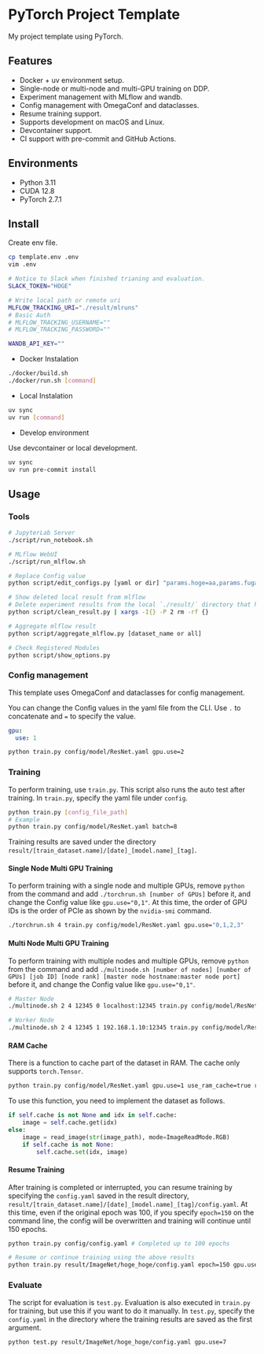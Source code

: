 # PyTorch Project Template

My project template using PyTorch.

## Features

- Docker + uv environment setup.
- Single-node or multi-node and multi-GPU training on DDP.
- Experiment management with MLflow and wandb.
- Config management with OmegaConf and dataclasses.
- Resume training support.
- Supports development on macOS and Linux.
- Devcontainer support.
- CI support with pre-commit and GitHub Actions.

## Environments

- Python 3.11
- CUDA 12.8
- PyTorch 2.7.1

## Install

Create env file.

```bash
cp template.env .env
vim .env
```

```bash
# Notice to Slack when finished trianing and evaluation.
SLACK_TOKEN="HOGE"

# Write local path or remote uri
MLFLOW_TRACKING_URI="./result/mlruns"
# Basic Auth
# MLFLOW_TRACKING_USERNAME=""
# MLFLOW_TRACKING_PASSWORD=""

WANDB_API_KEY=""
```

- Docker Instalation

```bash
./docker/build.sh
./docker/run.sh [command]
```

- Local Instalation

```bash
uv sync
uv run [command]
```

- Develop environment

Use devcontainer or local development.

```bash
uv sync
uv run pre-commit install
```

## Usage

### Tools

```bash
# JupyterLab Server
./script/run_notebook.sh

# MLflow WebUI
./script/run_mlflow.sh

# Replace Config value
python script/edit_configs.py [yaml or dir] "params.hoge=aa,params.fuga=bb"

# Show deleted local result from mlflow
# Delete experiment results from the local `./result/` directory that have been removed from MLflow.
python script/clean_result.py | xargs -I{} -P 2 rm -rf {}

# Aggregate mlflow result
python script/aggregate_mlflow.py [dataset_name or all]

# Check Registered Modules
python script/show_options.py
```

### Config management

This template uses OmegaConf and dataclasses for config management.

You can change the Config values in the yaml file from the CLI.
Use `.` to concatenate and `=` to specify the value.

```yaml
gpu:
  use: 1
```

```bash
python train.py config/model/ResNet.yaml gpu.use=2
```

### Training

To perform training, use `train.py`. This script also runs the auto test after training.
In `train.py`, specify the yaml file under `config`.

```bash
python train.py [config_file_path]
# Example
python train.py config/model/ResNet.yaml batch=8
```

Training results are saved under the directory `result/[train_dataset.name]/[date]_[model.name]_[tag]`.

#### Single Node Multi GPU Training

To perform training with a single node and multiple GPUs,
remove `python` from the command and add `./torchrun.sh [number of GPUs]` before it,
and change the Config value like `gpu.use="0,1"`.
At this time, the order of GPU IDs is the order of PCIe as shown by the `nvidia-smi` command.

```bash
./torchrun.sh 4 train.py config/model/ResNet.yaml gpu.use="0,1,2,3"
```

#### Multi Node Multi GPU Training

To perform training with multiple nodes and multiple GPUs,
remove `python` from the command and add `./multinode.sh [number of nodes] [number of GPUs] [job ID] [node rank] [master node hostname:master node port]` before it,
and change the Config value like `gpu.use="0,1"`.

```bash
# Master Node
./multinode.sh 2 4 12345 0 localhost:12345 train.py config/model/ResNet.yaml gpu.use=0,1,2,3

# Worker Node
./multinode.sh 2 4 12345 1 192.168.1.10:12345 train.py config/model/ResNet.yaml gpu.use=4,5,6,7
```

#### RAM Cache

There is a function to cache part of the dataset in RAM. The cache only supports `torch.Tensor`.

```bash
python train.py config/model/ResNet.yaml gpu.use=1 use_ram_cache=true ram_cache_size_gb=16
```

To use this function, you need to implement the dataset as follows.

```python
if self.cache is not None and idx in self.cache:
    image = self.cache.get(idx)
else:
    image = read_image(str(image_path), mode=ImageReadMode.RGB)
    if self.cache is not None:
        self.cache.set(idx, image)
```

#### Resume Training

After training is completed or interrupted,
you can resume training by specifying the `config.yaml` saved in the result directory,
`result/[train_dataset.name]/[date]_[model.name]_[tag]/config.yaml`.
At this time, even if the original epoch was 100, if you specify `epoch=150` on the command line, the config will be overwritten and training will continue until 150 epochs.

```bash
python train.py config/config.yaml # Completed up to 100 epochs

# Resume or continue training using the above results
python train.py result/ImageNet/hoge_hoge/config.yaml epoch=150 gpu.use=7 # Continue training until 150 epochs
```

### Evaluate

The script for evaluation is `test.py`.
Evaluation is also executed in `train.py` for training, but use this if you want to do it manually.
In `test.py`, specify the `config.yaml` in the directory where the training results are saved as the first argument.

```bash
python test.py result/ImageNet/hoge_hoge/config.yaml gpu.use=7
```
